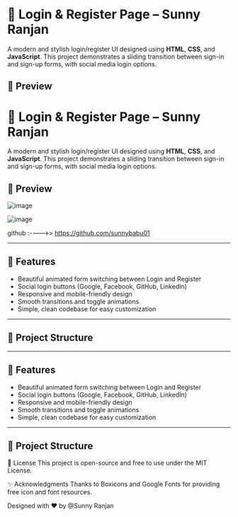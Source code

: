 # 🔐 Login & Register Page – Sunny Ranjan

A modern and stylish login/register UI designed using **HTML**, **CSS**, and **JavaScript**. This project demonstrates a sliding transition between sign-in and sign-up forms, with social media login options.

## 📸 Preview

# 🔐 Login & Register Page – Sunny Ranjan

A modern and stylish login/register UI designed using **HTML**, **CSS**, and **JavaScript**. This project demonstrates a sliding transition between sign-in and sign-up forms, with social media login options.

## 📸 Preview


![image](https://github.com/user-attachments/assets/8c6248b1-bbe1-44b8-8619-ebf1f6e1672a)


![image](https://github.com/user-attachments/assets/fbdff0d0-9625-4616-a971-40fea0ec86cf)

github :---->> https://github.com/sunnybabu01

---

## 🌟 Features

- Beautiful animated form switching between Login and Register
- Social login buttons (Google, Facebook, GitHub, LinkedIn)
- Responsive and mobile-friendly design
- Smooth transitions and toggle animations
- Simple, clean codebase for easy customization

---

## 📁 Project Structure






---

## 🌟 Features

- Beautiful animated form switching between Login and Register
- Social login buttons (Google, Facebook, GitHub, LinkedIn)
- Responsive and mobile-friendly design
- Smooth transitions and toggle animations
- Simple, clean codebase for easy customization

---

## 📁 Project Structure




📃 License
This project is open-source and free to use under the MIT License.

✨ Acknowledgments
Thanks to Boxicons and Google Fonts for providing free icon and font resources.

Designed with ❤️ by @Sunny Ranjan

